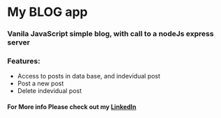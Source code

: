 # My BLOG app

### Vanila JavaScript simple blog, with call to a nodeJs express server

### Features:
* Access to posts in data base, and indevidual post
* Post a new post
* Delete indevidual post

#### For More info Please check out my [LinkedIn](https://www.linkedin.com/in/pedro-goncalves88)
